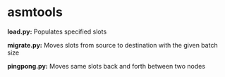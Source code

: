 # asmtools

**load.py:** Populates specified slots

**migrate.py:** Moves slots from source to destination with the given batch size

**pingpong.py:** Moves same slots back and forth between two nodes
